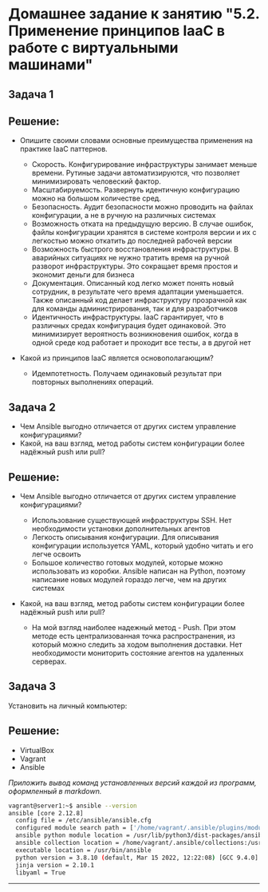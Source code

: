 # Домашнее задание к занятию "5.2. Применение принципов IaaC в работе с виртуальными машинами"

## Задача 1

## Решение:

- Опишите своими словами основные преимущества применения на практике IaaC паттернов.

  - Скорость. Конфигурирование инфраструктуры занимает меньше времени. Рутиные задачи автоматизируются, что позволяет минимизировать человеский фактор.
  - Масштабируемость. Развернуть идентичную конфигурацию можно на большом количестве сред.
  - Безопасность. Аудит безопасности можно проводить на файлах конфигурации, а не в ручную на различных системах
  - Возможность отката на предыдущую версию. В случае ошибок, файлы конфигурации хранятся в системе контроля версии и их с легкостью можно откатить до последней           рабочей версии
  - Возможность быстрого восстановления инфраструктуры. В аварийных ситуациях не нужно тратить время на ручной разворот инфраструктуры. Это сокращает время простоя и       экономит деньги для бизнеса
  - Документация. Описанный код легко может понять новый сотрудник, в результате чего время адаптации уменьшается. Также описанный код делает инфраструктуру прозрачной     как для команды администрирования, так и для разработчиков
  - Идентичность инфраструктуры. IaaC гарантирует, что в различных средах конфигурация будет одинаковой. Это минимизирует вероятность возникновения ошибок, когда в         одной среде код работает и проходит все тесты, а в другой нет

- Какой из принципов IaaC является основополагающим?

  - Идемпотетность. Получаем одинаковый результат при повторных выполнениях операций.

## Задача 2

- Чем Ansible выгодно отличается от других систем управление конфигурациями?
- Какой, на ваш взгляд, метод работы систем конфигурации более надёжный push или pull?

## Решение:

- Чем Ansible выгодно отличается от других систем управление конфигурациями?
  - Использование существующей инфраструктуры SSH. Нет необходимости установки дополнительных агентов
  - Легкость описывания конфигурации. Для описывания конфигурации используется YAML, который удобно читать и его легче освоить
  - Большое количество готовых модулей, которые можно использовать из коробки. Ansible написан на Python, поэтому написание новых модулей гораздо легче, чем на других     системах

- Какой, на ваш взгляд, метод работы систем конфигурации более надёжный push или pull?
  - На мой взгляд наиболее надежный метод - Push. При этом методе есть централизованная точка распространения, из который можно следить за ходом выполнения доставки.       Нет необходимости мониторить состояние агентов на удаленных серверах.


## Задача 3

Установить на личный компьютер:

## Решение:

- VirtualBox
- Vagrant
- Ansible

*Приложить вывод команд установленных версий каждой из программ, оформленный в markdown.*
```bash
vagrant@server1:~$ ansible --version
ansible [core 2.12.8]
  config file = /etc/ansible/ansible.cfg
  configured module search path = ['/home/vagrant/.ansible/plugins/modules', '/u                                                                                                                                                             sr/share/ansible/plugins/modules']
  ansible python module location = /usr/lib/python3/dist-packages/ansible
  ansible collection location = /home/vagrant/.ansible/collections:/usr/share/an                                                                                                                                                             sible/collections
  executable location = /usr/bin/ansible
  python version = 3.8.10 (default, Mar 15 2022, 12:22:08) [GCC 9.4.0]
  jinja version = 2.10.1
  libyaml = True

```

---
